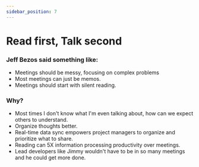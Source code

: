 ```yaml
---
sidebar_position: 7
---
```


# Read first, Talk second

### Jeff Bezos said something like:

- Meetings should be messy, focusing on complex problems
- Most meetings can just be memos.
- Meetings should start with silent reading.

### Why?

- Most times I don't know what I'm even talking about, how can we expect others to understand.
- Organize thoughts better.
- Real-time data sync empowers project managers to organize and prioritize what to share.
- Reading can 5X information processing productivity over meetings.
- Lead developers like Jimmy wouldn't have to be in so many meetings and he could get more done.
